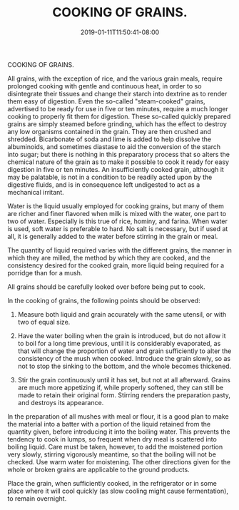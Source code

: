 ﻿---
title: "COOKING OF GRAINS."
date: 2019-01-11T11:50:41-08:00
description: "Kitchen Tips for Web Success"
featured_image: "/images/Kitchen.jpg"
tags: ["Kitchen"]
---

COOKING OF GRAINS. 

All grains, with the exception of rice, and the various grain meals, require prolonged cooking with gentle and continuous heat, in order to so disintegrate their tissues and change their starch into dextrine as to render them easy of digestion. Even the so-called "steam-cooked" grains, advertised to be ready for use in five or ten minutes, require a much longer cooking to properly fit them for digestion. These so-called quickly prepared grains are simply steamed before grinding, which has the effect to destroy any low organisms contained in the grain. They are then crushed and shredded. Bicarbonate of soda and lime is added to help dissolve the albuminoids, and sometimes diastase to aid the conversion of the starch into sugar; but there is nothing in this preparatory process that so alters the chemical nature of the grain as to make it possible to cook it ready for easy digestion in five or ten minutes. An insufficiently cooked grain, although it may be palatable, is not in a condition to be readily acted upon by the digestive fluids, and is in consequence left undigested to act as a mechanical irritant. 

Water is the liquid usually employed for cooking grains, but many of them are richer and finer flavored when milk is mixed with the water, one part to two of water. Especially is this true of rice, hominy, and farina. When water is used, soft water is preferable to hard. No salt is necessary, but if used at all, it is generally added to the water before stirring in the grain or meal. 

The quantity of liquid required varies with the different grains, the manner in which they are milled, the method by which they are cooked, and the consistency desired for the cooked grain, more liquid being required for a porridge than for a mush.  

All grains should be carefully looked over before being put to cook. 

In the cooking of grains, the following points should be observed:  

1. Measure both liquid and grain accurately with the same utensil, or with two of equal size. 

2. Have the water boiling when the grain is introduced, but do not allow it to boil for a long time previous, until it is considerably evaporated, as that will change the proportion of water and grain sufficiently to alter the consistency of the mush when cooked. Introduce the grain slowly, so as not to stop the sinking to the bottom, and the whole becomes thickened.  

3. Stir the grain continuously until it has set, but not at all afterward. Grains are much more appetizing if, while properly softened, they can still be made to retain their original form. Stirring renders the preparation pasty, and destroys its appearance.  

In the preparation of all mushes with meal or flour, it is a good plan to make the material into a batter with a portion of the liquid retained from the quantity given, before introducing it into the boiling water. This prevents the tendency to cook in lumps, so frequent when dry meal is scattered into boiling liquid. Care must be taken, however, to add the moistened portion very slowly, stirring vigorously meantime, so that the boiling will not be checked. Use warm water for moistening. The other directions given for the whole or broken grains are applicable to the ground products. 

Place the grain, when sufficiently cooked, in the refrigerator or in some place where it will cool quickly (as slow cooling might cause fermentation), to remain overnight.   


